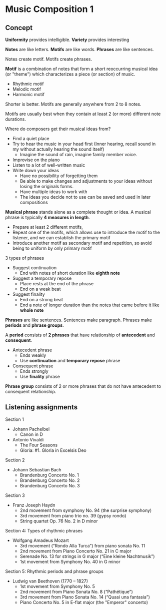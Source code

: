 # Music Composition 1

## Concept

**Uniformity** provides intelligible. **Variety** provides interesting

**Notes** are like letters. **Motifs** are like words. **Phrases** are like sentences.

Notes create motif. Motifs create phrases.

**Motif** is a combination of notes that form a short reoccurring musical idea (or "theme") which characterizes a piece
(or section) of music.
- Rhythmic motif
- Melodic motif
- Harmonic motif

Shorter is better. Motifs are generally anywhere from 2 to 8 notes.

Motifs are usually best when they contain at least 2 (or more) different note durations.

Where do composers get their musical ideas from? 
- Find a quiet place
- Try to hear the music in your head first (Inner hearing, recall sound in my without actually hearing the sound itself)
  - Imagine the sound of rain, imagine family member voice.
- Improvise on the piano
- Listen to a lot of well-written music
- Write down your ideas
  - Have no possibility of forgetting them
  - Be able to make changes and adjustments to your ideas without losing the originals forms.
  - Have multiple ideas to work with
  - The ideas you decide not to use can be saved and used in later compositions

**Musical phrase** stands alone as a complete thought or idea. A musical phrase is typically **4 measures in length**.

- Prepare at least 2 different motifs, 
- Repeat one of the motifs, which allows use to introduce the motif to the listener, and we can establish the primary motif
- Introduce another motif as secondary motif and repetition, so avoid being to uniform by only primary motif

3 types of phrases

- Suggest continuation
  - End with notes of short duration like **eighth note**
- Suggest a temporary repose
  - Place rests at the end of the phrase
  - End on a weak beat
- Suggest finality
  - End on a strong beat
  - End a note of longer duration than the notes that came before it like **whole note**

**Phrases** are like sentences. Sentences make paragraph. Phrases make **periods** and **phrase groups**.

A **period** consists of **2 phrases** that have relationship of **antecedent** and **consequent**. 

- Antecedent phrase
  - Ends weakly
  - Use **continuation** and **temporary repose** phrase
- Consequent phrase
  - Ends strongly
  - Use **finality** phrase

**Phrase group** consists of 2 or more phrases that do not have antecedent to consequent relationship. 

## Listening assignments

Section 1

- Johann Pachelbel
  - Canon in D
- Antonio Vivaldi
  - The Four Seasons
  - Gloria: #1. Gloria in Excelsis Deo

Section 2

- Johann Sebastian Bach
  - Brandenburg Concerto No. 1
  - Brandenburg Concerto No. 2
  - Brandenburg Concerto No. 3

Section 3

- Franz Joseph Haydn
  - 2nd movement from symphony No. 94 (the surprise symphony)
  - 3rd movement from piano trio no. 39 (gypsy rondo)
  - String quartet Op. 76 No. 2 in D minor

Section 4: Types of rhythmic phrases

- Wolfgang Amadeus Mozart
  - 3rd movement (“Rondo Alla Turca”) from piano sonata No. 11
  - 2nd movement from Piano Concerto No. 21 in C major
  - Serenade No. 13 for strings in G major (“Eine kleine Nachtmusik”)
  - 1st movement from Symphony No. 40 in G minor

Section 5: Rhythmic periods and phrase groups

- Ludwig van Beethoven (1770 – 1827)
  - 1st movement from Symphony No. 5 
  - 2nd movement from Piano Sonata No. 8 (“Pathétique”)
  - 3rd movement from Piano Sonata No. 14 (“Quasi una fantasia”)
  - Piano Concerto No. 5 in E-flat major (the "Emperor" concerto)
